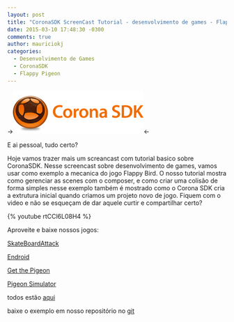 ```yaml
---
layout: post
title: "CoronaSDK ScreenCast Tutorial - desenvolvimento de games - Flappy Bird #3"
date: 2015-03-10 17:48:30 -0300
comments: true
author: mauriciokj
categories:
  - Desenvolvimento de Games
  - CoronaSDK
  - Flappy Pigeon
---
```

->![alt Desenvolvimento de Games com CoronaSDK Logo](/images/2015-02-09-coronasdk-screencast-tutorial-desenvolvimento-de-games-flappy-bird-number-1/coronasdk_logo.png)<-

E ai pessoal, tudo certo?

Hoje vamos trazer mais um screancast com tutorial basico sobre CoronaSDK.
Nesse screencast sobre desenvolvimento de games, vamos usar como exemplo a mecanica do jogo Flappy Bird.
O nosso tutorial mostra como gerenciar as scenes com o composer, e como criar uma colisão de forma simples
nesse exemplo também é mostrado como o Corona SDK cria a extrutura inicial quando criamos um projeto novo de jogo.
Fiquem com o video e não se esqueçam de dar aquele curtir e compartilhar certo?

{% youtube rtCCl6L08H4 %}

<!-- more -->

Aproveite e baixe nossos jogos:

[SkateBoardAttack](https://play.google.com/store/apps/details?id=aftersixgames.com)

[Endroid](https://play.google.com/store/apps/details?id=com.aftersixapps.endroid)

[Get the Pigeon](https://play.google.com/store/apps/details?id=aftersixgames.gtp.com)

[Pigeon Simulator](https://play.google.com/store/apps/details?id=com.aftersixgames.pigeonsimulator)

todos estão [aqui](https://play.google.com/store/apps/developer?id=AfterSixApps)

baixe o exemplo em nosso repositório no [git](https://github.com/aftersixgames/flappy_pigeon/tree/screencast03)
